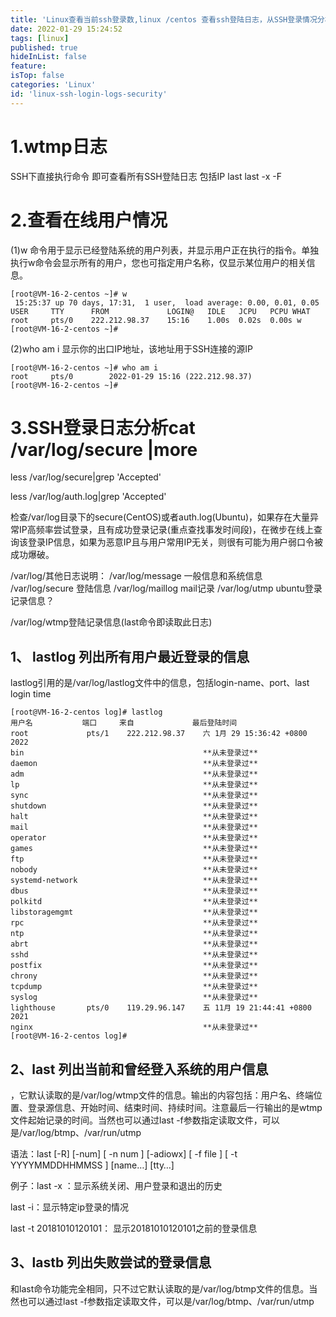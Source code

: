 ```yaml
---
title: 'Linux查看当前ssh登录数,linux /centos 查看ssh登陆日志，从SSH登录情况分析服务器安全'
date: 2022-01-29 15:24:52
tags: [linux]
published: true
hideInList: false
feature: 
isTop: false
categories: 'Linux'
id: 'linux-ssh-login-logs-security'
---
```


# 1.wtmp日志

SSH下直接执行命令 即可查看所有SSH登陆日志 包括IP
last
last -x -F

# 2.查看在线用户情况

(1)w 命令用于显示已经登陆系统的用户列表，并显示用户正在执行的指令。单独执行w命令会显示所有的用户，您也可指定用户名称，仅显示某位用户的相关信息。
```shell
[root@VM-16-2-centos ~]# w
 15:25:37 up 70 days, 17:31,  1 user,  load average: 0.00, 0.01, 0.05
USER     TTY      FROM             LOGIN@   IDLE   JCPU   PCPU WHAT
root     pts/0    222.212.98.37    15:16    1.00s  0.02s  0.00s w
[root@VM-16-2-centos ~]#
```

(2)who am i 显示你的出口IP地址，该地址用于SSH连接的源IP
```shell
[root@VM-16-2-centos ~]# who am i
root     pts/0        2022-01-29 15:16 (222.212.98.37)
[root@VM-16-2-centos ~]#
```

# 3.SSH登录日志分析cat /var/log/secure |more

less /var/log/secure|grep 'Accepted'  

less /var/log/auth.log|grep 'Accepted'

检查/var/log目录下的secure(CentOS)或者auth.log(Ubuntu)，如果存在大量异常IP高频率尝试登录，且有成功登录记录(重点查找事发时间段)，在微步在线上查询该登录IP信息，如果为恶意IP且与用户常用IP无关，则很有可能为用户弱口令被成功爆破。

/var/log/其他日志说明：
/var/log/message  一般信息和系统信息
/var/log/secure  登陆信息
/var/log/maillog  mail记录
/var/log/utmp ubuntu登录记录信息？

/var/log/wtmp登陆记录信息(last命令即读取此日志)

## 1、 lastlog 列出所有用户最近登录的信息

lastlog引用的是/var/log/lastlog文件中的信息，包括login-name、port、last login time
```shell
[root@VM-16-2-centos log]# lastlog
用户名           端口     来自             最后登陆时间
root             pts/1    222.212.98.37    六 1月 29 15:36:42 +0800 2022
bin                                        **从未登录过**
daemon                                     **从未登录过**
adm                                        **从未登录过**
lp                                         **从未登录过**
sync                                       **从未登录过**
shutdown                                   **从未登录过**
halt                                       **从未登录过**
mail                                       **从未登录过**
operator                                   **从未登录过**
games                                      **从未登录过**
ftp                                        **从未登录过**
nobody                                     **从未登录过**
systemd-network                            **从未登录过**
dbus                                       **从未登录过**
polkitd                                    **从未登录过**
libstoragemgmt                             **从未登录过**
rpc                                        **从未登录过**
ntp                                        **从未登录过**
abrt                                       **从未登录过**
sshd                                       **从未登录过**
postfix                                    **从未登录过**
chrony                                     **从未登录过**
tcpdump                                    **从未登录过**
syslog                                     **从未登录过**
lighthouse       pts/0    119.29.96.147    五 11月 19 21:44:41 +0800 2021
nginx                                      **从未登录过**
[root@VM-16-2-centos log]#
```
## 2、last  列出当前和曾经登入系统的用户信息

，它默认读取的是/var/log/wtmp文件的信息。输出的内容包括：用户名、终端位置、登录源信息、开始时间、结束时间、持续时间。注意最后一行输出的是wtmp文件起始记录的时间。当然也可以通过last -f参数指定读取文件，可以是/var/log/btmp、/var/run/utmp

语法：last [-R] [-num] [ -n num ] [-adiowx] [ -f file ] [ -t YYYYMMDDHHMMSS ] [name…]  [tty…]

例子：last -x ：显示系统关闭、用户登录和退出的历史

last -i：显示特定ip登录的情况

last -t  20181010120101： 显示20181010120101之前的登录信息

## 3、lastb  列出失败尝试的登录信息

和last命令功能完全相同，只不过它默认读取的是/var/log/btmp文件的信息。当然也可以通过last -f参数指定读取文件，可以是/var/log/btmp、/var/run/utmp